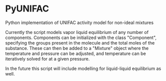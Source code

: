 # PyUNIFAC

Python implementation of UNIFAC activity model for non-ideal mixtures

Currently the script models vapor liquid equilibrium of any number of components. Components can be initialized with the class "Component", specifying the groups present in the molecule and the total moles of the substance. These can then be added to a "Mixture" object where the temperature and pressure can be adjusted, and temperature can be iteratively solved for at a given pressure.

In the future this script will include modelling for liquid-liquid equilibrium as well.
